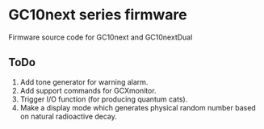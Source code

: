 # GC10next series firmware

Firmware source code for
GC10next and GC10nextDual

## ToDo
1. Add tone generator for warning alarm.
2. Add support commands for GCXmonitor.
3. Trigger I/O function (for producing quantum cats). 
4. Make a display mode which generates physical random number based on natural radioactive decay.
